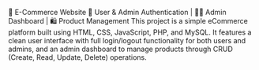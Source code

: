 
🛒 E-Commerce Website
🔐 User & Admin Authentication | 🧑‍💼 Admin Dashboard | 🛍️ Product Management
This project is a simple eCommerce platform built using HTML, CSS, JavaScript, PHP, and MySQL. It features a clean user interface with full login/logout functionality for both users and admins, and an admin dashboard to manage products through CRUD (Create, Read, Update, Delete) operations.

